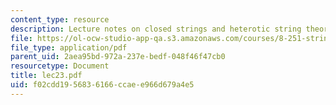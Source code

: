 ```yaml
---
content_type: resource
description: Lecture notes on closed strings and heterotic string theory.
file: https://ol-ocw-studio-app-qa.s3.amazonaws.com/courses/8-251-string-theory-for-undergraduates-spring-2007/f02cdd1956836166ccaee966d679a4e5_lec23.pdf
file_type: application/pdf
parent_uid: 2aea95bd-972a-237e-bedf-048f46f47cb0
resourcetype: Document
title: lec23.pdf
uid: f02cdd19-5683-6166-ccae-e966d679a4e5
---
```

